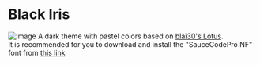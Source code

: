 # Black Iris
![image](https://user-images.githubusercontent.com/85849071/192413424-b2fb948f-9c04-4a7b-ac14-607af49cc5bb.png)
A dark theme with pastel colors based on [blai30's Lotus](https://github.com/blai30/Lotus-Theme).  
It is recommended for you to download and install the "SauceCodePro NF" font from [this link](https://github.com/ryanoasis/nerd-fonts/releases/download/v2.2.2/SourceCodePro.zip)
